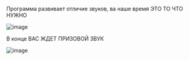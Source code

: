 Программа развивает отличие звуков, ва наше время ЭТО ТО ЧТО НУЖНО

![image](https://github.com/PENTAPUNK/Budilnik-zvonok/assets/168985234/44c2fa22-3584-4c31-beb0-95a2ba3a0eb2)

В конце ВАС ЖДЕТ ПРИЗОВОЙ ЗВУК

![image](https://github.com/PENTAPUNK/Budilnik-zvonok/assets/168985234/1db10ee1-db87-4c8e-bdcb-b94f4d3414cc)

